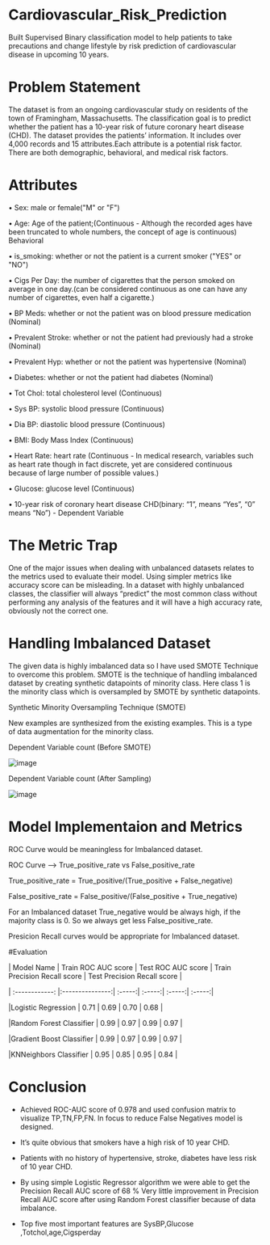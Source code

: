 # Cardiovascular_Risk_Prediction

Built Supervised Binary classification model to help patients to take precautions and change lifestyle by risk prediction of cardiovascular disease in upcoming 10 years.

# Problem Statement

The dataset is from an ongoing cardiovascular study on residents of the town of Framingham, Massachusetts. The classification goal is to predict whether the patient has a 10-year risk of future coronary heart disease (CHD). The dataset provides the patients’ information. It includes over 4,000 records and 15 attributes.Each attribute is a potential risk factor. There are both demographic, behavioral, and medical risk
factors.

# Attributes

• Sex: male or female("M" or "F")

• Age: Age of the patient;(Continuous - Although the recorded ages have been truncated to whole numbers, the concept of age is continuous) Behavioral

• is_smoking: whether or not the patient is a current smoker ("YES" or "NO")

• Cigs Per Day: the number of cigarettes that the person smoked on average in one day.(can be considered continuous as one can have any number of cigarettes, even half a cigarette.)

• BP Meds: whether or not the patient was on blood pressure medication (Nominal)

• Prevalent Stroke: whether or not the patient had previously had a stroke (Nominal)

• Prevalent Hyp: whether or not the patient was hypertensive (Nominal)

• Diabetes: whether or not the patient had diabetes (Nominal)

• Tot Chol: total cholesterol level (Continuous)

• Sys BP: systolic blood pressure (Continuous)

• Dia BP: diastolic blood pressure (Continuous)

• BMI: Body Mass Index (Continuous)

• Heart Rate: heart rate (Continuous - In medical research, variables such as heart rate though in fact discrete, yet are considered continuous because of large number of possible values.)

• Glucose: glucose level (Continuous)

• 10-year risk of coronary heart disease CHD(binary: “1”, means “Yes”, “0” means “No”) - Dependent Variable

# The Metric Trap

One of the major issues when dealing with unbalanced datasets relates to the metrics used to evaluate their model. Using simpler metrics like accuracy score can be misleading. In a dataset with highly unbalanced classes, the classifier will always “predict” the most common class without performing any analysis of the features and it will have a high accuracy rate, obviously not the correct one.

# Handling Imbalanced Dataset

The given data is highly imbalanced data so I have used SMOTE Technique to overcome this problem. SMOTE is the technique of handling imbalanced dataset by creating synthetic datapoints of minority class. Here class 1 is the minority class which is oversampled by SMOTE by synthetic datapoints.

Synthetic Minority Oversampling Technique (SMOTE)

New examples are synthesized from the existing examples. This is a type of data augmentation for the minority class.

Dependent Variable count (Before SMOTE)

![image](https://user-images.githubusercontent.com/102578847/202611312-736a0288-ae92-44bd-bf25-b13b5d4115ce.png)

Dependent Variable count (After Sampling)

![image](https://user-images.githubusercontent.com/102578847/202613556-951ee9c9-f0ea-4dcf-b323-23a44d8b68fd.png)

# Model Implementaion and Metrics

ROC Curve would be meaningless for Imbalanced dataset.

ROC Curve --> True_positive_rate vs False_positive_rate

True_positive_rate = True_positive/(True_positive + False_negative)

False_positive_rate = False_positive/(False_positive + True_negative)

For an Imbalanced dataset True_negative would be always high, if the majority class is 0. So we always get less False_positive_rate.

Presicion Recall curves would be appropriate for Imbalanced dataset.

#Evaluation

| Model Name  | Train ROC AUC score | Test ROC AUC score | Train Precision Recall score | Test Precision Recall score |

| :------------: |:---------------:| :-----:| :-----:| :-----:| :-----:|

|Logistic Regression | 0.71 | 0.69 | 0.70 | 0.68 |

|Random Forest Classifier | 0.99 | 0.97 | 0.99 | 0.97 |

|Gradient Boost Classifier | 0.99 | 0.97 | 0.99 | 0.97 |

|KNNeighbors Classifier | 0.95 | 0.85 | 0.95 | 0.84 |

# Conclusion

* Achieved ROC-AUC score of 0.978 and used confusion matrix to visualize TP,TN,FP,FN. ln focus to reduce False Negatives model is designed.

* It’s quite obvious that smokers have a high risk of 10 year CHD.

* Patients with no history of hypertensive, stroke, diabetes have less risk of 10 year CHD.

* By using simple Logistic Regressor algorithm we were able to get the Precision Recall AUC score of 68 % Very little improvement in Precision Recall AUC score after using Random Forest classifier because of data imbalance.

* Top five most important features are SysBP,Glucose ,Totchol,age,Cigsperday 

